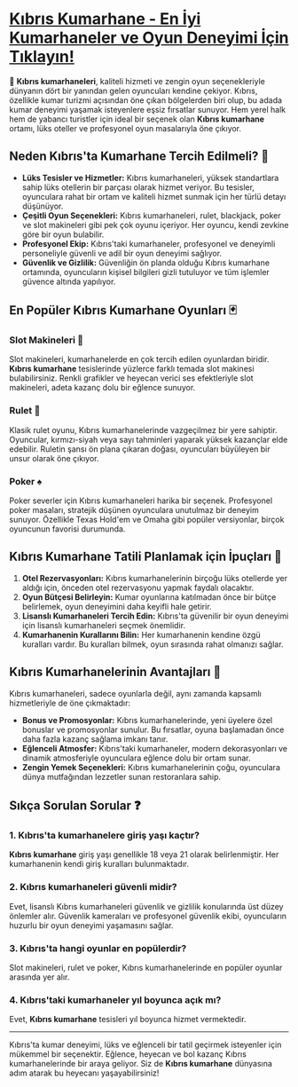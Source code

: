 # [Kıbrıs Kumarhane - En İyi Kumarhaneler ve Oyun Deneyimi İçin Tıklayın!](https://casinotr.link/gWCRZ4)

🎰 **Kıbrıs kumarhaneleri**, kaliteli hizmeti ve zengin oyun seçenekleriyle dünyanın dört bir yanından gelen oyuncuları kendine çekiyor. Kıbrıs, özellikle kumar turizmi açısından öne çıkan bölgelerden biri olup, bu adada kumar deneyimi yaşamak isteyenlere eşsiz fırsatlar sunuyor. Hem yerel halk hem de yabancı turistler için ideal bir seçenek olan **Kıbrıs kumarhane** ortamı, lüks oteller ve profesyonel oyun masalarıyla öne çıkıyor.

## Neden Kıbrıs'ta Kumarhane Tercih Edilmeli? 🎲

- **Lüks Tesisler ve Hizmetler:** Kıbrıs kumarhaneleri, yüksek standartlara sahip lüks otellerin bir parçası olarak hizmet veriyor. Bu tesisler, oyunculara rahat bir ortam ve kaliteli hizmet sunmak için her türlü detayı düşünüyor.
- **Çeşitli Oyun Seçenekleri:** Kıbrıs kumarhaneleri, rulet, blackjack, poker ve slot makineleri gibi pek çok oyunu içeriyor. Her oyuncu, kendi zevkine göre bir oyun bulabilir.
- **Profesyonel Ekip:** Kıbrıs'taki kumarhaneler, profesyonel ve deneyimli personeliyle güvenli ve adil bir oyun deneyimi sağlıyor.
- **Güvenlik ve Gizlilik:** Güvenliğin ön planda olduğu Kıbrıs kumarhane ortamında, oyuncuların kişisel bilgileri gizli tutuluyor ve tüm işlemler güvence altında yapılıyor.

## En Popüler Kıbrıs Kumarhane Oyunları 🃏

### Slot Makineleri 🎰
Slot makineleri, kumarhanelerde en çok tercih edilen oyunlardan biridir. **Kıbrıs kumarhane** tesislerinde yüzlerce farklı temada slot makinesi bulabilirsiniz. Renkli grafikler ve heyecan verici ses efektleriyle slot makineleri, adeta kazanç dolu bir eğlence sunuyor.

### Rulet 🥳
Klasik rulet oyunu, Kıbrıs kumarhanelerinde vazgeçilmez bir yere sahiptir. Oyuncular, kırmızı-siyah veya sayı tahminleri yaparak yüksek kazançlar elde edebilir. Ruletin şansı ön plana çıkaran doğası, oyuncuları büyüleyen bir unsur olarak öne çıkıyor.

### Poker ♠️
Poker severler için Kıbrıs kumarhaneleri harika bir seçenek. Profesyonel poker masaları, stratejik düşünen oyunculara unutulmaz bir deneyim sunuyor. Özellikle Texas Hold'em ve Omaha gibi popüler versiyonlar, birçok oyuncunun favorisi durumunda.

## Kıbrıs Kumarhane Tatili Planlamak için İpuçları 📅

1. **Otel Rezervasyonları:** Kıbrıs kumarhanelerinin birçoğu lüks otellerde yer aldığı için, önceden otel rezervasyonu yapmak faydalı olacaktır.
2. **Oyun Bütçesi Belirleyin:** Kumar oyunlarına katılmadan önce bir bütçe belirlemek, oyun deneyimini daha keyifli hale getirir.
3. **Lisanslı Kumarhaneleri Tercih Edin:** Kıbrıs'ta güvenilir bir oyun deneyimi için lisanslı kumarhaneleri seçmek önemlidir.
4. **Kumarhanenin Kurallarını Bilin:** Her kumarhanenin kendine özgü kuralları vardır. Bu kuralları bilmek, oyun sırasında rahat olmanızı sağlar.

## Kıbrıs Kumarhanelerinin Avantajları 🌟

Kıbrıs kumarhaneleri, sadece oyunlarla değil, aynı zamanda kapsamlı hizmetleriyle de öne çıkmaktadır:

- **Bonus ve Promosyonlar:** Kıbrıs kumarhanelerinde, yeni üyelere özel bonuslar ve promosyonlar sunulur. Bu fırsatlar, oyuna başlamadan önce daha fazla kazanç sağlama imkanı tanır.
- **Eğlenceli Atmosfer:** Kıbrıs'taki kumarhaneler, modern dekorasyonları ve dinamik atmosferiyle oyunculara eğlence dolu bir ortam sunar.
- **Zengin Yemek Seçenekleri:** Kıbrıs kumarhanelerinin çoğu, oyunculara dünya mutfağından lezzetler sunan restoranlara sahip.

## Sıkça Sorulan Sorular ❓

### 1. Kıbrıs'ta kumarhanelere giriş yaşı kaçtır?
**Kıbrıs kumarhane** giriş yaşı genellikle 18 veya 21 olarak belirlenmiştir. Her kumarhanenin kendi giriş kuralları bulunmaktadır.

### 2. Kıbrıs kumarhaneleri güvenli midir?
Evet, lisanslı Kıbrıs kumarhaneleri güvenlik ve gizlilik konularında üst düzey önlemler alır. Güvenlik kameraları ve profesyonel güvenlik ekibi, oyuncuların huzurlu bir oyun deneyimi yaşamasını sağlar.

### 3. Kıbrıs'ta hangi oyunlar en popülerdir?
Slot makineleri, rulet ve poker, Kıbrıs kumarhanelerinde en popüler oyunlar arasında yer alır.

### 4. Kıbrıs'taki kumarhaneler yıl boyunca açık mı?
Evet, **Kıbrıs kumarhane** tesisleri yıl boyunca hizmet vermektedir.

---

Kıbrıs'ta kumar deneyimi, lüks ve eğlenceli bir tatil geçirmek isteyenler için mükemmel bir seçenektir. Eğlence, heyecan ve bol kazanç Kıbrıs kumarhanelerinde bir araya geliyor. Siz de **Kıbrıs kumarhane** dünyasına adım atarak bu heyecanı yaşayabilirsiniz!

